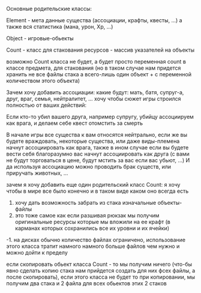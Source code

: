 Основные родительские классы:

Element - мета данные существа (ассоциации, крафты, квесты, ...) а также вся
 статистика (мана, урон, Xp, ...)

Object - игровые-обьекты

Count - класс для стакования ресурсов - массив указателей на объекты



возможно Count класса не будет, а будет просто переменная count в классе
 предмета, для стакования (но в таком случае нам придется хранить не все файлы
 стака а всего-лишь один объект + с переменной количеством этого объекта)




Зачем хочу добавить ассоциации:
 какие будут: мать, батя, супруг-а,  друг, враг, семья,  нейтралитет,  ...
 хочу чтобы сюжет игры строился полностью от ваших действий:
  
  Если кто-то убил вашего друга, например супругу, убийцу ассоциируем как врага,
   и делаем себе квест отомстить за смерть
  
  В начале игры все существа к вам относятся нейтрально, если же вы будете
   враждовать, некоторые существа, или даже виды-племена начнут ассоциировать как
   врага, также в ином случае если вы будете вести себя благоразумно вас начнут
   ассоциировать как друга (с вами не будут торговаться в цене, будут мстить за
   вас если вас убьют, ...)
 И да используя ассоциацию можно проводить брак существ, или приручать животных, ...



зачем я хочу добавить еще один родительский класс  Count:
 я хочу чтобы в мире все было конечно и в таком виде каком оно всегда есть
 
 1. хочу дать возможность забрать из стака изначальные объекты-файлы
 2. это тоже самое как если разшивая рюкзак мы получим оригинальные ресурсы 
  которые мы вложили на ее крафт (в карманах которых сохранились все их уровни
  и их ячейки)
 
 
 -1. на дисках обычно количество файлах ограничено, использование этого класса
  тратит намного намного больше файлов чем нужно и можно дойти к пределу
  
 если скопировать обьект класса Count - то мы получим ничего (что-бы явно
  сделать копию стака нам прийдется создать для них фсех файлы, а после скопировать),
  если этого класса  не будет то при копировании, мы получим два стака и 2 файла для
  всех обьектов этих 2 стаков
